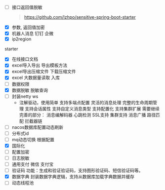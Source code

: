 - [ ] 接口返回值脱敏
  > https://github.com/lzhpo/sensitive-spring-boot-starter
- [x] 参数, 返回值加密
- [x] 机器人消息 钉钉 企微
- [x] ip2region

starter

- [x] 在线接口文档
- [x] excel导入导出 导出模板方法
- [x] excel导出压缩文件 下载压缩文件
- [x] excel 大数据量读取 入库
- [ ] 数据权限
- [x] 数据脱敏 脱敏查询
- [ ] 封装netty ws
  - 注解驱动，使用简单
    支持多端点配置
    灵活的消息处理
    完整的生命周期管理
    支持会话属性
    支持自定义消息类型
    支持配置化
    支持集群扩展
    需要继续完善的部分：
    消息编解码器
    心跳检测
    SSL支持
    集群支持
    消息广播
    路径匹配
    拦截器链
- [ ] nacos数据库配置动态刷新
- [ ] 分布式id
- [ ] mq动态切换 根据配置
- [x] 国际化
- [ ] 配置加密
- [ ] 日志脱敏
- [ ] 通用支付 微信 支付宝
- [ ] 验证码 功能：生成和验证验证码，支持图形验证码、短信验证码等。
- [x] 数据字典 封装数据字典逻辑，支持从数据库加载字典数据并缓存
- [ ] 动态线程池